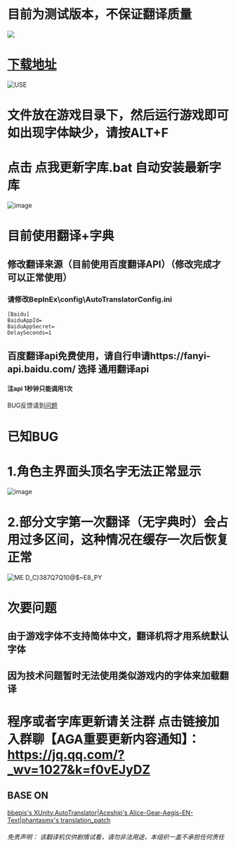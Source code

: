 # 目前为测试版本，不保证翻译质量

<img src="https://img.shields.io/badge/-building-green">

# [下载地址](https://aga-text-zh.pages.dev/translater-Chinese-ver0.10.zip)
![USE](https://user-images.githubusercontent.com/65057243/113544219-76b7b880-961a-11eb-8f15-58b779a4e94b.png)
# 文件放在游戏目录下，然后运行游戏即可 如出现字体缺少，请按ALT+F

# 点击  点我更新字库.bat 自动安装最新字库
![image](https://user-images.githubusercontent.com/65057243/113663655-002fbf00-96dd-11eb-83df-90f2fa82bc7e.png)




# 目前使用翻译+字典
## 修改翻译来源（目前使用百度翻译API）（修改完成才可以正常使用） 
### 请修改BepInEx\config\AutoTranslatorConfig.ini
``` shell
[Baidu]
BaiduAppId=
BaiduAppSecret=
DelaySeconds=1
```



## 百度翻译api免费使用，请自行申请https://fanyi-api.baidu.com/       选择 通用翻译api 
#### 注api 1秒钟只能调用1次

BUG反馈请到[问题](https://github.com/AGA-Translation/translater/issues)

# 已知BUG
# 1.角色主界面头顶名字无法正常显示

![image](https://user-images.githubusercontent.com/65057243/113663270-505a5180-96dc-11eb-8780-3943cf76edc5.png)


# 2.部分文字第一次翻译（无字典时）会占用过多区间，这种情况在缓存一次后恢复正常

![ME D_C}387Q7Q10@$~E8_PY](https://user-images.githubusercontent.com/65057243/113663282-56e8c900-96dc-11eb-909d-83797bd97604.png)

# 次要问题
## 由于游戏字体不支持简体中文，翻译机将才用系统默认字体
## 因为技术问题暂时无法使用类似游戏内的字体来加载翻译

# 程序或者字库更新请关注群  点击链接加入群聊【AGA重要更新内容通知】：https://jq.qq.com/?_wv=1027&k=f0vEJyDZ


## BASE ON

[bbepis's XUnity.AutoTranslator](https://github.com/bbepis/XUnity.AutoTranslator)|[Aceship's Alice-Gear-Aegis-EN-Text](https://github.com/Aceship/Alice-Gear-Aegis-EN-Text)|[phantasmx's translation_patch](https://github.com/phantasmx/AGA-mods/blob/master/translation_patch.zip)
###### 免责声明： 该翻译机仅供剧情试看，请勿非法用途，本组织一盖不承担任何责任
